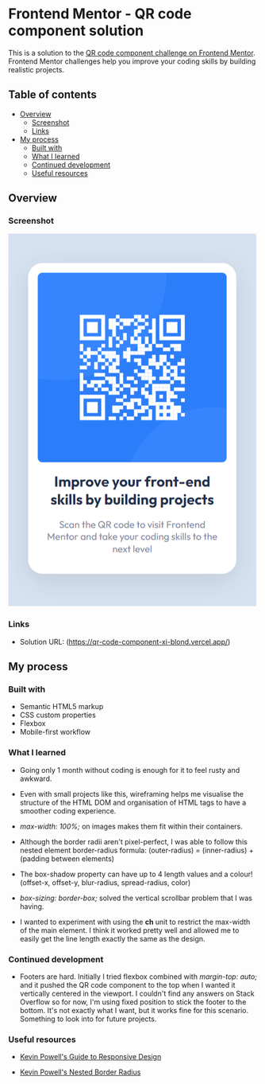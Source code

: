 # Frontend Mentor - QR code component solution

This is a solution to the [QR code component challenge on Frontend Mentor](https://www.frontendmentor.io/challenges/qr-code-component-iux_sIO_H). Frontend Mentor challenges help you improve your coding skills by building realistic projects.

## Table of contents

- [Overview](#overview)
  - [Screenshot](#screenshot)
  - [Links](#links)
- [My process](#my-process)
  - [Built with](#built-with)
  - [What I learned](#what-i-learned)
  - [Continued development](#continued-development)
  - [Useful resources](#useful-resources)

## Overview

### Screenshot

![](./design/screenshot.png)

### Links

- Solution URL: (https://qr-code-component-xi-blond.vercel.app/)

## My process

### Built with

- Semantic HTML5 markup
- CSS custom properties
- Flexbox
- Mobile-first workflow

### What I learned

- Going only 1 month without coding is enough for it to feel rusty and awkward.

- Even with small projects like this, wireframing helps me visualise the structure of the HTML DOM and organisation of HTML tags to have a smoother coding experience.

- *max-width: 100%;* on images makes them fit within their containers.

- Although the border radii aren't pixel-perfect, I was able to follow this nested element border-radius formula: (outer-radius) = (inner-radius) + (padding between elements)

- The box-shadow property can have up to 4 length values and a colour!
(offset-x, offset-y, blur-radius, spread-radius, color)

- *box-sizing: border-box;* solved the vertical scrollbar problem that I was having.

- I wanted to experiment with using the **ch** unit to restrict the max-width of the main element. I think it worked pretty well and allowed me to easily get the line length exactly the same as the design.

### Continued development

- Footers are hard. Initially I tried flexbox combined with *margin-top: auto;* and it pushed the QR code component to the top when I wanted it vertically centered in the viewport. I couldn't find any answers on Stack Overflow so for now, I'm using fixed position to stick the footer to the bottom. It's not exactly what I want, but it works fine for this scenario. Something to look into for future projects.

### Useful resources

- [Kevin Powell's Guide to Responsive Design](https://www.youtube.com/watch?v=x4u1yp3Msao)

- [Kevin Powell's Nested Border Radius](https://www.youtube.com/shorts/D0lIR1qVJOk)
